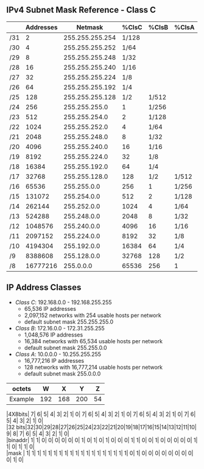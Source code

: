 ## IPv4 Subnet Mask Reference - Class C  

|   |Addresses|    Netmask      |%ClsC|%ClsB|%ClsA|
|---|---------|-----------------|-----|-----|-----|
|/31|	2				|255.255.255.254	|1/128|     |     |
|/30|	4				|255.255.255.252	|1/64	|     |     |
|/29|	8				|255.255.255.248	|1/32	|     |     |
|/28|	16			|255.255.255.240	|1/16	|     |     |
|/27|	32			|255.255.255.224	|1/8	|     |     |
|/26|	64			|255.255.255.192	|1/4	|     |     |
|/25|	128			|255.255.255.128	|1/2	|1/512|     |
|/24|	256			|255.255.255.0		|1		|1/256|     |
|/23|	512			|255.255.254.0		|2		|1/128|     |
|/22|	1024		|255.255.252.0		|4		|1/64 |     |
|/21|	2048		|255.255.248.0		|8		|1/32 |     |
|/20|	4096		|255.255.240.0		|16		|1/16 |     |
|/19|	8192		|255.255.224.0		|32		|1/8  |     |
|/18|	16384		|255.255.192.0		|64		|1/4  |     |
|/17|	32768		|255.255.128.0		|128	|1/2  |1/512|
|/16|	65536		|255.255.0.0			|256	|1    |1/256|
|/15|	131072	|255.254.0.0			|512	|2    |1/128|
|/14|	262144	|255.252.0.0			|1024	|4    |1/64 |
|/13|	524288	|255.248.0.0			|2048	|8    |1/32 |
|/12|	1048576	|255.240.0.0			|4096	|16   |1/16 |
|/11|	2097152	|255.224.0.0			|8192	|32   |1/8  |
|/10|	4194304	|255.192.0.0			|16384|64   |1/4  |
|/9 | 8388608	|255.128.0.0			|32768|128  |1/2  |
|/8	| 16777216|255.0.0.0				|65536|256  |1    |


## IP Address Classes  
* *Class C*: 192.168.0.0 - 192.168.255.255  
  * 65,536 IP addresses  
  * 2,097,152 networks with 254 usable hosts per network  
  * default subnet mask 255.255.255.0  
* *Class B*: 172.16.0.0 - 172.31.255.255  
  * 1,048,576 IP addresses  
  * 16,384 networks with 65,534 usable hosts per network  
  * default subnet mask 255.255.0.0  
* *Class A*: 10.0.0.0 - 10.255.255.255  
  * 16,777,216 IP addresses  
  * 128 networks with 16,777,214 usable hosts per network  
  * default subnet mask 255.0.0.0  


|octets |          W            |          X            |          Y            |          Z            |  
|:-----:|:---------------------:|:---------------------:|:---------------------:|:---------------------:|  
|Example|         192           |         168           |         200           |          54           |  

|4X8bits| 7| 6| 5| 4| 3| 2| 1| 0| 7| 6| 5| 4| 3| 2| 1| 0| 7| 6| 5| 4| 3| 2| 1| 0| 7| 6| 5| 4| 3| 2| 1| 0|  
|32 bits|32|30|29|28|27|26|25|24|23|22|21|20|19|18|17|16|15|14|13|12|11|10| 9| 8| 7| 6| 5| 4| 3| 2| 1| 0|  
|binaddr| 1| 1| 0| 0| 0| 0| 0| 0| 1| 0| 1| 0| 1| 0| 0| 0| 1| 1| 0| 0| 1| 0| 0| 0| 0| 0| 1| 1| 0| 1| 1| 0|  
|mask   | 1| 1| 1| 1| 1| 1| 1| 1| 1| 1| 1| 1| 1| 1| 1| 1| 1| 1| 1| 0| 1| 0| 0| 0| 0| 0| 0| 0| 0| 0| 1| 0|  


